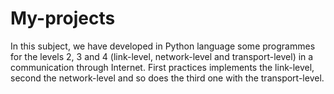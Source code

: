 # My-projects

In this subject, we have developed in Python language some programmes for the levels 2, 3 and 4 (link-level, network-level and transport-level) in a communication through Internet. First practices implements the link-level, second the network-level and so does the third one with the transport-level.